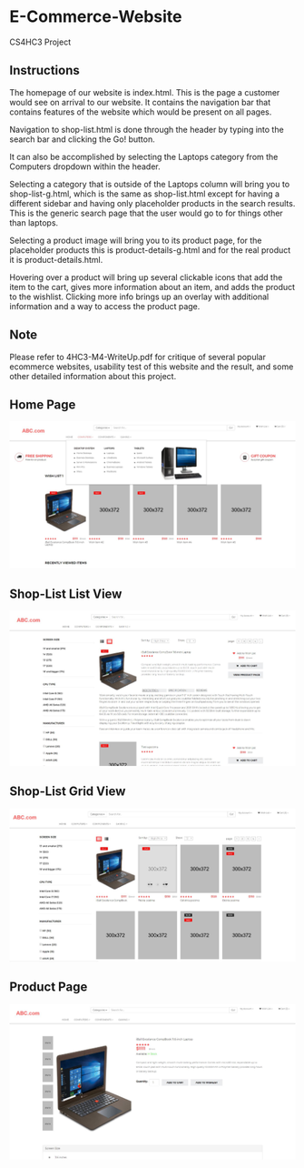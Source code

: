 # E-Commerce-Website
CS4HC3 Project

## Instructions
The homepage of our website is index.html. This is the page a customer would see on arrival to our website. It contains the navigation bar that contains features of the website which would be present on all pages.

Navigation to shop-list.html is done through the header by typing into the search bar and clicking the Go! button.

It can also be accomplished by selecting the Laptops category from the Computers dropdown within the header.

Selecting a category that is outside of the Laptops column will bring you to shop-list-g.html, which is the same as shop-list.html except for having a different sidebar and having only placeholder products in the search results. This is the generic search page that the user would go to for things other than laptops.

Selecting a product image will bring you to its product page, for the placeholder products this is product-details-g.html and for the real product it is product-details.html.

Hovering over a product will bring up several clickable icons that add the item to the cart, gives more information about an item, and adds the product to the wishlist. Clicking more info brings up an overlay with additional information and a way to access the product page.

## Note
Please refer to 4HC3-M4-WriteUp.pdf for critique of several popular ecommerce websites, usability test of this website and the result, and some other detailed information about this project.

## Home Page
![alt text](https://github.com/Psharp1004/E-Commerce-Website/blob/master/screenshot1.JPG)

## Shop-List List View
![alt text](https://github.com/Psharp1004/E-Commerce-Website/blob/master/screenshot2.JPG)

## Shop-List Grid View
![alt text](https://github.com/Psharp1004/E-Commerce-Website/blob/master/screenshot3.JPG)

## Product Page
![alt text](https://github.com/Psharp1004/E-Commerce-Website/blob/master/screenshot4.JPG)
